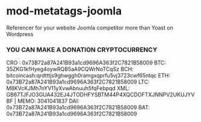 # mod-metatags-joomla
Referencer for your website Joomla competitor more than Yoast on Wordpress


### YOU CAN MAKE A DONATION CRYPTOCURRENCY

CRO : 0x73B72a87A241B93a1cd9696A363f2C7821B58009
BTC: 35ZKG1kfHyeg4oywRQB5aA9CQWrNoTCqSz
BCH: bitcoincash:qrdtttjs9ghwggh0ramgxqprfu5vj3723cwf65ntqc
ETH: 0x73B72a87A241B93a1cd9696A363f2C7821B58009 
LTC: M8KVcKJMh7nYV11yXvwAbnuuh5fqFebpqd
XML: GB67TJFJO3GUA432EJ4JTODHFYSBTM44P4XQCDOFTXJNNPV2UKUJYVBF | MEMO: 3041041837
DAI: 0x73B72a87A241B93a1cd9696A363f2C7821B58009
BAT: 0x73B72a87A241B93a1cd9696A363f2C7821B58009



